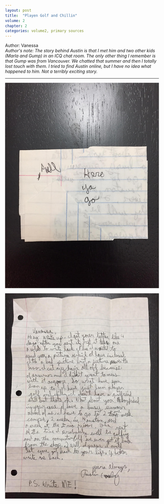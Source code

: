 ```yaml
---
layout: post
title:  "Playen Golf and Chillin"
volume: 2
chapter: 2
categories: volume2, primary sources
---
```


Author: Vanessa  
*Author's note: The story behind Austin is that I met him and two other kids (Marla and Gump) in an ICQ chat room. The only other thing I remember is that Gump was from Vancouver. We chatted that summer and then I totally lost touch with them. I tried to find Austin online, but I have no idea what happened to him. Not a terribly exciting story.*

<hr/>

![boyfriend](/assets/img/7thboy1.jpg)

![boyfriend](/assets/img/7thboy2.jpg)
